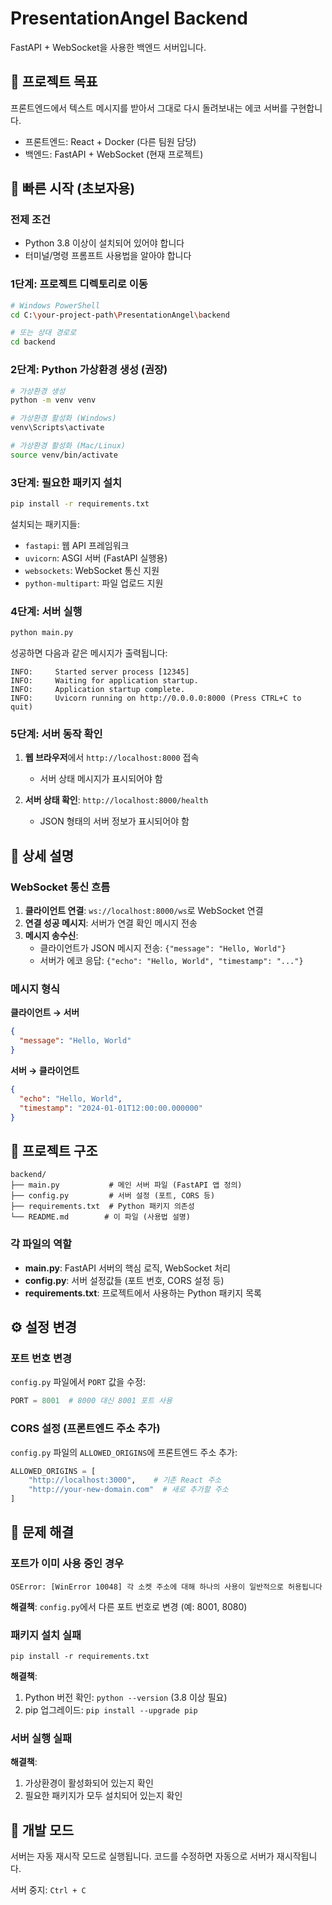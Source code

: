 # PresentationAngel Backend

FastAPI + WebSocket을 사용한 백엔드 서버입니다.

## 🎯 프로젝트 목표
프론트엔드에서 텍스트 메시지를 받아서 그대로 다시 돌려보내는 에코 서버를 구현합니다.
- 프론트엔드: React + Docker (다른 팀원 담당)
- 백엔드: FastAPI + WebSocket (현재 프로젝트)

## 🚀 빠른 시작 (초보자용)

### 전제 조건
- Python 3.8 이상이 설치되어 있어야 합니다
- 터미널/명령 프롬프트 사용법을 알아야 합니다

### 1단계: 프로젝트 디렉토리로 이동
```bash
# Windows PowerShell
cd C:\your-project-path\PresentationAngel\backend

# 또는 상대 경로로
cd backend
```

### 2단계: Python 가상환경 생성 (권장)
```bash
# 가상환경 생성
python -m venv venv

# 가상환경 활성화 (Windows)
venv\Scripts\activate

# 가상환경 활성화 (Mac/Linux)
source venv/bin/activate
```

### 3단계: 필요한 패키지 설치
```bash
pip install -r requirements.txt
```

설치되는 패키지들:
- `fastapi`: 웹 API 프레임워크
- `uvicorn`: ASGI 서버 (FastAPI 실행용)
- `websockets`: WebSocket 통신 지원
- `python-multipart`: 파일 업로드 지원

### 4단계: 서버 실행
```bash
python main.py
```

성공하면 다음과 같은 메시지가 출력됩니다:
```
INFO:     Started server process [12345]
INFO:     Waiting for application startup.
INFO:     Application startup complete.
INFO:     Uvicorn running on http://0.0.0.0:8000 (Press CTRL+C to quit)
```

### 5단계: 서버 동작 확인
1. **웹 브라우저**에서 `http://localhost:8000` 접속
   - 서버 상태 메시지가 표시되어야 함

2. **서버 상태 확인**: `http://localhost:8000/health`
   - JSON 형태의 서버 정보가 표시되어야 함

## 🔧 상세 설명

### WebSocket 통신 흐름
1. **클라이언트 연결**: `ws://localhost:8000/ws`로 WebSocket 연결
2. **연결 성공 메시지**: 서버가 연결 확인 메시지 전송
3. **메시지 송수신**: 
   - 클라이언트가 JSON 메시지 전송: `{"message": "Hello, World"}`
   - 서버가 에코 응답: `{"echo": "Hello, World", "timestamp": "..."}`

### 메시지 형식

**클라이언트 → 서버**
```json
{
  "message": "Hello, World"
}
```

**서버 → 클라이언트**
```json
{
  "echo": "Hello, World",
  "timestamp": "2024-01-01T12:00:00.000000"
}
```

## 📁 프로젝트 구조
```
backend/
├── main.py           # 메인 서버 파일 (FastAPI 앱 정의)
├── config.py         # 서버 설정 (포트, CORS 등)
├── requirements.txt  # Python 패키지 의존성
└── README.md        # 이 파일 (사용법 설명)
```

### 각 파일의 역할
- **main.py**: FastAPI 서버의 핵심 로직, WebSocket 처리
- **config.py**: 서버 설정값들 (포트 번호, CORS 설정 등)
- **requirements.txt**: 프로젝트에서 사용하는 Python 패키지 목록

## ⚙️ 설정 변경

### 포트 번호 변경
`config.py` 파일에서 `PORT` 값을 수정:
```python
PORT = 8001  # 8000 대신 8001 포트 사용
```

### CORS 설정 (프론트엔드 주소 추가)
`config.py` 파일의 `ALLOWED_ORIGINS`에 프론트엔드 주소 추가:
```python
ALLOWED_ORIGINS = [
    "http://localhost:3000",    # 기존 React 주소
    "http://your-new-domain.com"  # 새로 추가할 주소
]
```

## 🐛 문제 해결

### 포트가 이미 사용 중인 경우
```
OSError: [WinError 10048] 각 소켓 주소에 대해 하나의 사용이 일반적으로 허용됩니다
```
**해결책**: `config.py`에서 다른 포트 번호로 변경 (예: 8001, 8080)

### 패키지 설치 실패
```
pip install -r requirements.txt
```
**해결책**: 
1. Python 버전 확인: `python --version` (3.8 이상 필요)
2. pip 업그레이드: `pip install --upgrade pip`

### 서버 실행 실패
**해결책**: 
1. 가상환경이 활성화되어 있는지 확인
2. 필요한 패키지가 모두 설치되어 있는지 확인

## 🔄 개발 모드
서버는 자동 재시작 모드로 실행됩니다. 코드를 수정하면 자동으로 서버가 재시작됩니다.

서버 중지: `Ctrl + C` 